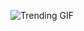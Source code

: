 
<!-- GIF_SECTION -->
![Trending GIF](https://media2.giphy.com/media/v1.Y2lkPThiYjIxNzcyNHJoZGNseDIyZXhoajB2a3JqaHE5N2ZnZG81bWJkbTM0eXduMW84aSZlcD12MV9naWZzX3NlYXJjaCZjdD1n/J2F2sOPmoTjYy57spN/giphy.gif)
<!-- END_GIF_SECTION -->
